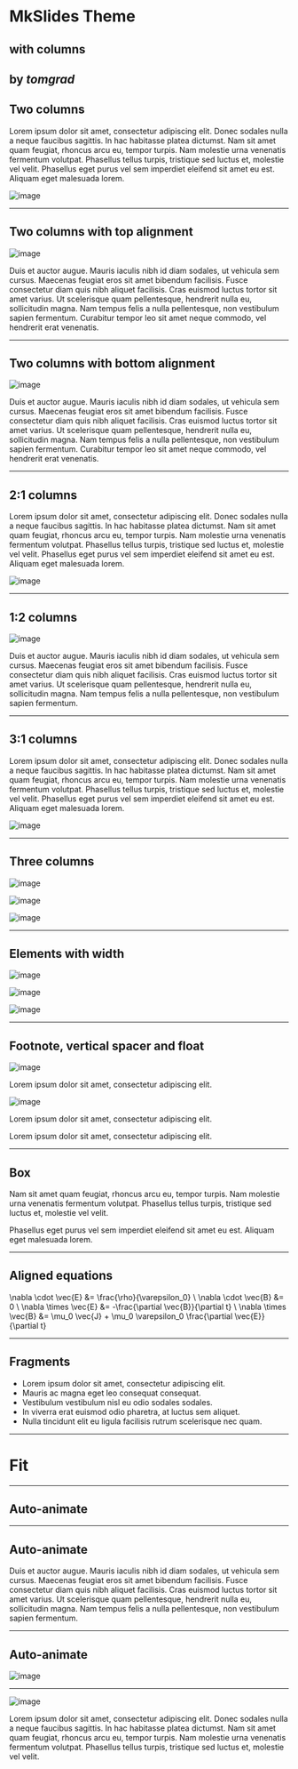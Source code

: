 # MkSlides Theme
## with columns

by *tomgrad*
----

## Two columns

<!-- c -->
Lorem ipsum dolor sit amet, consectetur adipiscing elit. Donec sodales nulla a neque faucibus sagittis. In hac habitasse platea dictumst. Nam sit amet quam feugiat, rhoncus arcu eu, tempor turpis. Nam molestie urna venenatis fermentum volutpat. Phasellus tellus turpis, tristique sed luctus et, molestie vel velit. Phasellus eget purus vel sem imperdiet eleifend sit amet eu est. Aliquam eget malesuada lorem.
<!-- | -->
![image](image.png)
<!-- c. -->

----

## Two columns with top alignment
<!-- ct -->
![image](image.png)
<!-- | -->
Duis et auctor augue. Mauris iaculis nibh id diam sodales, ut vehicula sem cursus. Maecenas feugiat eros sit amet bibendum facilisis. Fusce consectetur diam quis nibh aliquet facilisis. Cras euismod luctus tortor sit amet varius. Ut scelerisque quam pellentesque, hendrerit nulla eu, sollicitudin magna. Nam tempus felis a nulla pellentesque, non vestibulum sapien fermentum. Curabitur tempor leo sit amet neque commodo, vel hendrerit erat venenatis.
<!-- c. -->

----

## Two columns with bottom alignment
<!-- cb -->
![image](image.png)
<!-- | -->
Duis et auctor augue. Mauris iaculis nibh id diam sodales, ut vehicula sem cursus. Maecenas feugiat eros sit amet bibendum facilisis. Fusce consectetur diam quis nibh aliquet facilisis. Cras euismod luctus tortor sit amet varius. Ut scelerisque quam pellentesque, hendrerit nulla eu, sollicitudin magna. Nam tempus felis a nulla pellentesque, non vestibulum sapien fermentum. Curabitur tempor leo sit amet neque commodo, vel hendrerit erat venenatis.
<!-- c. -->

----

## 2:1 columns

<!-- c21 -->
Lorem ipsum dolor sit amet, consectetur adipiscing elit. Donec sodales nulla a neque faucibus sagittis. In hac habitasse platea dictumst. Nam sit amet quam feugiat, rhoncus arcu eu, tempor turpis. Nam molestie urna venenatis fermentum volutpat. Phasellus tellus turpis, tristique sed luctus et, molestie vel velit. Phasellus eget purus vel sem imperdiet eleifend sit amet eu est. Aliquam eget malesuada lorem.
<!-- | -->
![image](image.png)
<!-- c. -->

----

## 1:2 columns

<!-- c12 -->
![image](image.png)
<!-- | -->
Duis et auctor augue. Mauris iaculis nibh id diam sodales, ut vehicula sem cursus. Maecenas feugiat eros sit amet bibendum facilisis. Fusce consectetur diam quis nibh aliquet facilisis. Cras euismod luctus tortor sit amet varius. Ut scelerisque quam pellentesque, hendrerit nulla eu, sollicitudin magna. Nam tempus felis a nulla pellentesque, non vestibulum sapien fermentum.
<!-- c. -->

----
## 3:1 columns
<!-- c31 -->
Lorem ipsum dolor sit amet, consectetur adipiscing elit. Donec sodales nulla a neque faucibus sagittis. In hac habitasse platea dictumst. Nam sit amet quam feugiat, rhoncus arcu eu, tempor turpis. Nam molestie urna venenatis fermentum volutpat. Phasellus tellus turpis, tristique sed luctus et, molestie vel velit. Phasellus eget purus vel sem imperdiet eleifend sit amet eu est. Aliquam eget malesuada lorem.
<!-- | -->
![image](image.png)
<!-- c. -->
----

## Three columns
<!-- c111 -->
![image](image.png)
<!-- | -->
![image](image.png)
<!-- | -->
![image](image.png)
<!-- c. -->

---

## Elements with width
<!-- c111 -->
![image](image.png)<!-- w100% -->
<!-- | -->
![image](image.png)<!-- w50% -->
<!-- | -->
![image](image.png)<!-- w25% -->
<!-- c. -->

----

## Footnote, vertical spacer and float


<!-- vspace3 -->


<!-- c -->
![image](image.png)

<!-- footnote --><!-- left -->
Lorem ipsum dolor sit amet, consectetur adipiscing elit.
<!-- . -->

<!-- | -->

![image](image.png)
<!-- footnote --><!-- right -->
Lorem ipsum dolor sit amet, consectetur adipiscing elit.
<!-- . -->

<!-- c. -->

<!-- vspace1.5 -->

<!-- footnote -->
Lorem ipsum dolor sit amet, consectetur adipiscing elit.
<!-- . -->

----

## Box

<!-- box -->
Nam sit amet quam feugiat, rhoncus arcu eu, tempor turpis. Nam molestie urna venenatis fermentum volutpat. Phasellus tellus turpis, tristique sed luctus et, molestie vel velit.
<!-- . -->

<!-- box --><!-- w50% -->
Phasellus eget purus vel sem imperdiet eleifend sit amet eu est. Aliquam eget malesuada lorem.
<!-- . -->

----

## Aligned equations

<!-- e -->
\nabla \cdot \vec{E} &= \frac{\rho}{\varepsilon_0} \\
\nabla \cdot \vec{B} &= 0 \\
\nabla \times \vec{E} &= -\frac{\partial \vec{B}}{\partial t} \\
\nabla \times \vec{B} &= \mu_0 \vec{J} + \mu_0 \varepsilon_0 \frac{\partial \vec{E}}{\partial t}
<!-- e. -->

----

## Fragments

- Lorem ipsum dolor sit amet, consectetur adipiscing elit.<!-- f0 -->
- Mauris ac magna eget leo consequat consequat.<!-- f1 -->
- Vestibulum vestibulum nisl eu odio sodales sodales.<!-- f2 -->
- In viverra erat euismod odio pharetra, at luctus sem aliquet.<!-- f1 -->
- Nulla tincidunt elit eu ligula facilisis rutrum scelerisque nec quam.<!-- f0 -->

----

# Fit <!-- fit -->

---
<!-- anim0 -->

## Auto-animate <!-- fit -->

----
<!-- anim -->

## Auto-animate 

Duis et auctor augue. Mauris iaculis nibh id diam sodales, ut vehicula sem cursus. Maecenas feugiat eros sit amet bibendum facilisis. Fusce consectetur diam quis nibh aliquet facilisis. Cras euismod luctus tortor sit amet varius. Ut scelerisque quam pellentesque, hendrerit nulla eu, sollicitudin magna. Nam tempus felis a nulla pellentesque, non vestibulum sapien fermentum.

----
<!-- anim -->

## Auto-animate 

![image](image.png)<!-- w50% -->

----
<!-- anim -->

![image](image.png)

Lorem ipsum dolor sit amet, consectetur adipiscing elit. Donec sodales nulla a neque faucibus sagittis. In hac habitasse platea dictumst. Nam sit amet quam feugiat, rhoncus arcu eu, tempor turpis. Nam molestie urna venenatis fermentum volutpat. Phasellus tellus turpis, tristique sed luctus et, molestie vel velit.

